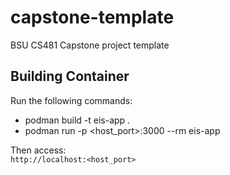 # capstone-template
BSU CS481 Capstone project template

## Building Container  
Run the following commands:  
 - podman build -t eis-app .  
 - podman run -p <host_port>:3000 --rm eis-app  

Then access:  
  `http://localhost:<host_port>`

